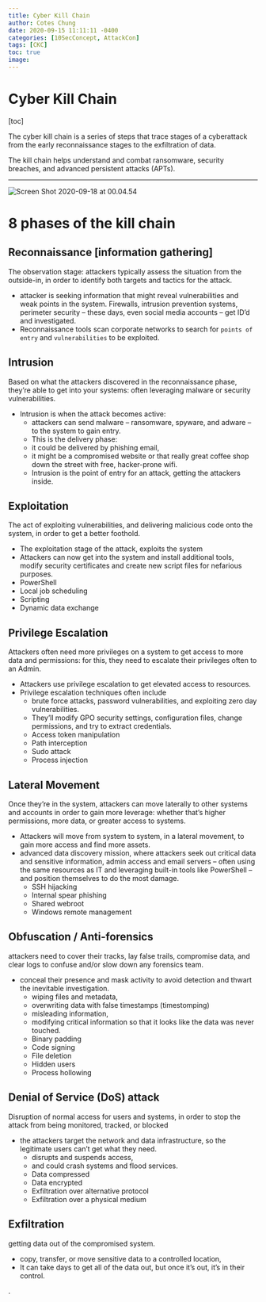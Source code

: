 ```yaml
---
title: Cyber Kill Chain
author: Cotes Chung
date: 2020-09-15 11:11:11 -0400
categories: [10SecConcept, AttackCon]
tags: [CKC]
toc: true
image:
---
```


# Cyber Kill Chain

[toc]

The cyber kill chain is a series of steps that trace stages of a cyberattack from the early reconnaissance stages to the exfiltration of data.

The kill chain helps understand and combat ransomware, security breaches, and advanced persistent attacks (APTs).

---
![Screen Shot 2020-09-18 at 00.04.54](https://i.imgur.com/gWRGgpB.png)
# 8 phases of the kill chain

## Reconnaissance [information gathering]
The observation stage: attackers typically assess the situation from the outside-in, in order to identify both targets and tactics for the attack.
- attacker is seeking information that might reveal vulnerabilities and weak points in the system. Firewalls, intrusion prevention systems, perimeter security – these days, even social media accounts – get ID’d and investigated.
- Reconnaissance tools scan corporate networks to search for `points of entry` and `vulnerabilities` to be exploited.


## Intrusion
Based on what the attackers discovered in the reconnaissance phase, they’re able to get into your systems: often leveraging malware or security vulnerabilities.
- Intrusion is when the attack becomes active:
  - attackers can send malware – ransomware, spyware, and adware – to the system to gain entry.
  - This is the delivery phase:
  - it could be delivered by phishing email,
  - it might be a compromised website or that really great coffee shop down the street with free, hacker-prone wifi.
  - Intrusion is the point of entry for an attack, getting the attackers inside.


## Exploitation
The act of exploiting vulnerabilities, and delivering malicious code onto the system, in order to get a better foothold.
- The exploitation stage of the attack, exploits the system
- Attackers can now get into the system and install additional tools, modify security certificates and create new script files for nefarious purposes.
- PowerShell
- Local job scheduling
- Scripting
- Dynamic data exchange


## Privilege Escalation
Attackers often need more privileges on a system to get access to more data and permissions: for this, they need to escalate their privileges often to an Admin.
- Attackers use privilege escalation to get elevated access to resources.
- Privilege escalation techniques often include
  - brute force attacks, password vulnerabilities, and exploiting zero day vulnerabilities.
  - They’ll modify GPO security settings, configuration files, change permissions, and try to extract credentials.
  - Access token manipulation
  - Path interception
  - Sudo attack
  - Process injection


## Lateral Movement
Once they’re in the system, attackers can move laterally to other systems and accounts in order to gain more leverage: whether that’s higher permissions, more data, or greater access to systems.
- Attackers will move from system to system, in a lateral movement, to gain more access and find more assets.
- advanced data discovery mission, where attackers seek out critical data and sensitive information, admin access and email servers – often using the same resources as IT and leveraging built-in tools like PowerShell – and position themselves to do the most damage.
  - SSH hijacking
  - Internal spear phishing
  - Shared webroot
  - Windows remote management



## Obfuscation / Anti-forensics
attackers need to cover their tracks, lay false trails, compromise data, and clear logs to confuse and/or slow down any forensics team.
- conceal their presence and mask activity to avoid detection and thwart the inevitable investigation.
  - wiping files and metadata,
  - overwriting data with false timestamps (timestomping)
  - misleading information,
  - modifying critical information so that it looks like the data was never touched.
  - Binary padding
  - Code signing
  - File deletion
  - Hidden users
  - Process hollowing



## Denial of Service (DoS) attack
Disruption of normal access for users and systems, in order to stop the attack from being monitored, tracked, or blocked
- the attackers target the network and data infrastructure, so the legitimate users can’t get what they need.
  - disrupts and suspends access,
  - and could crash systems and flood services.
  - Data compressed
  - Data encrypted
  - Exfiltration over alternative protocol
  - Exfiltration over a physical medium



## Exfiltration
getting data out of the compromised system.
- copy, transfer, or move sensitive data to a controlled location,
- It can take days to get all of the data out, but once it’s out, it’s in their control.




.

